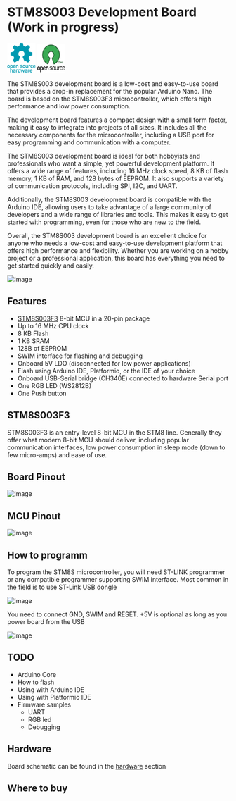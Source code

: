 # STM8S003 Development Board (Work in progress)

![Open Source Hardware](/doc/images/open-source-hardware-logo.png)
![Open Source Software](/doc/images/open-source-software-logo.png)

The STM8S003 development board is a low-cost and easy-to-use board that provides a drop-in replacement for the popular Arduino Nano. The board is based on the STM8S003F3 microcontroller, which offers high performance and low power consumption.

The development board features a compact design with a small form factor, making it easy to integrate into projects of all sizes. It includes all the necessary components for the microcontroller, including a USB port for easy programming and communication with a computer.

The STM8S003 development board is ideal for both hobbyists and professionals who want a simple, yet powerful development platform. It offers a wide range of features, including 16 MHz clock speed, 8 KB of flash memory, 1 KB of RAM, and 128 bytes of EEPROM. It also supports a variety of communication protocols, including SPI, I2C, and UART.

Additionally, the STM8S003 development board is compatible with the Arduino IDE, allowing users to take advantage of a large community of developers and a wide range of libraries and tools. This makes it easy to get started with programming, even for those who are new to the field.

Overall, the STM8S003 development board is an excellent choice for anyone who needs a low-cost and easy-to-use development platform that offers high performance and flexibility. Whether you are working on a hobby project or a professional application, this board has everything you need to get started quickly and easily.

![image](https://user-images.githubusercontent.com/5459747/231289408-4b4df2d3-ba5c-4a9d-8f13-00d72a6a58a7.png)

## Features

- [STM8S003F3](https://www.st.com/en/microcontrollers-microprocessors/stm8s003f3.html) 8-bit MCU in a 20-pin package
- Up to 16 MHz CPU clock
- 8 KB Flash
- 1 KB SRAM
- 128B of EEPROM 
- SWIM interface for flashing and debugging
- Onboard 5V LDO (disconnected for low power applications)
- Flash using Arduino IDE, Platformio, or the IDE of your choice
- Onboard USB-Serial bridge (CH340E) connected to hardware Serial port
- One RGB LED (WS2812B)
- One Push button

## STM8S003F3

STM8S003F3 is an entry-level 8-bit MCU in the STM8 line. Generally they offer what modern 8-bit MCU should deliver, including popular communication interfaces, low power consumption in sleep mode (down to few micro-amps) and ease of use.

## Board Pinout

![image](https://github.com/sonocotta/stm8s003-dev-board/assets/5459747/45ed0a8f-a25d-4bd4-a148-2691da45e4e8)

## MCU Pinout 

![image](https://github.com/sonocotta/stm8s003-dev-board/assets/5459747/c9f1920d-3b20-4dc9-bd7b-12b9478671d3)

## How to programm

To program the STM8S microcontroller, you will need ST-LINK programmer or any compatible programmer supporting SWIM interface. Most common in the field is to use ST-Link USB dongle

![image](https://github.com/sonocotta/stm8s003-dev-board/assets/5459747/8ad6dacd-b6f9-460d-8f93-675791bfa880)

You need to connect GND, SWIM and RESET. +5V is optional as long as you power board from the USB

![image](https://github.com/sonocotta/stm8s003-dev-board/assets/5459747/3ae82208-da56-4e56-a6ae-d475589cb3b9)


## TODO

- Arduino Core
- How to flash
- Using with Arduino IDE
- Using with Platformio IDE
- Firmware samples
  - UART
  - RGB led
  - Debugging
  

## Hardware

Board schematic can be found in the [hardware](/hardware) section

## Where to buy

